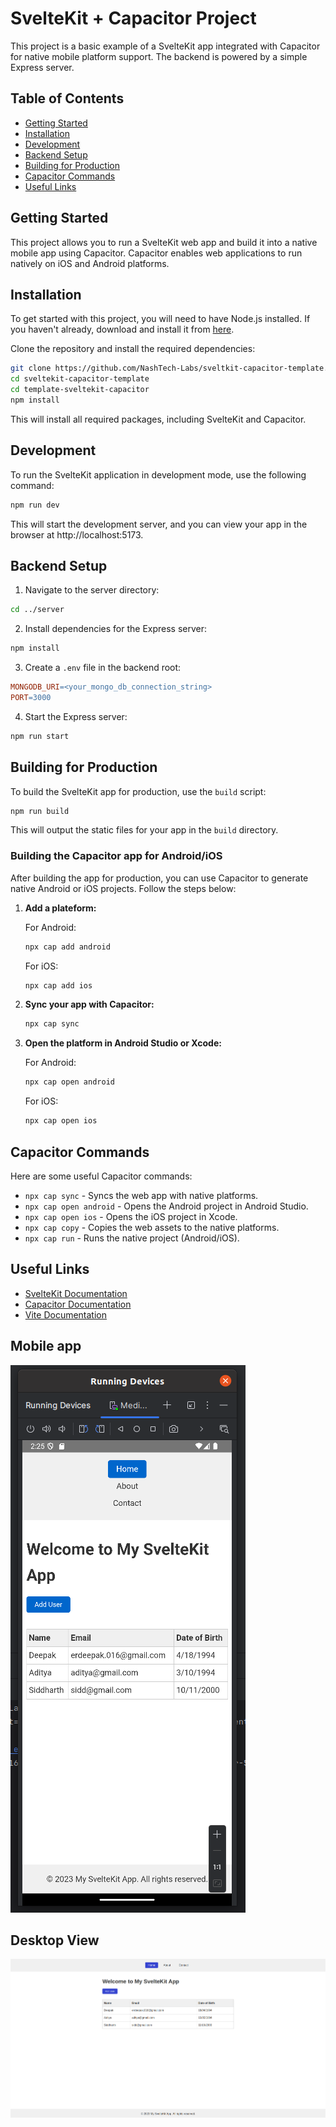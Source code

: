 # SvelteKit + Capacitor Project

This project is a basic example of a SvelteKit app integrated with Capacitor for native mobile platform support. The backend is powered by a simple Express server.

## Table of Contents

- [Getting Started](#getting-started)
- [Installation](#installation)
- [Development](#development)
- [Backend Setup](#backend-setup)
- [Building for Production](#building-for-production)
- [Capacitor Commands](#capacitor-commands)
- [Useful Links](#useful-links)

## Getting Started

This project allows you to run a SvelteKit web app and build it into a native mobile app using Capacitor. Capacitor enables web applications to run natively on iOS and Android platforms.

## Installation

To get started with this project, you will need to have Node.js installed. If you haven't already, download and install it from [here](https://nodejs.org).

Clone the repository and install the required dependencies:

```bash
git clone https://github.com/NashTech-Labs/sveltkit-capacitor-template.git
cd sveltekit-capacitor-template
cd template-sveltekit-capacitor
npm install
```

This will install all required packages, including SvelteKit and Capacitor.

## Development

To run the SvelteKit application in development mode, use the following command:

```bash
npm run dev
```

This will start the development server, and you can view your app in the browser at http://localhost:5173.

## Backend Setup

1. Navigate to the server directory:

```bash
cd ../server
```

2. Install dependencies for the Express server:

```bash
npm install
```

3. Create a `.env` file in the backend root:

```makefile
MONGODB_URI=<your_mongo_db_connection_string>
PORT=3000
```

4. Start the Express server:

```bash
npm run start
```

## Building for Production

To build the SvelteKit app for production, use the `build` script:

```bash
npm run build
```

This will output the static files for your app in the `build` directory.

### Building the Capacitor app for Android/iOS

After building the app for production, you can use Capacitor to generate native Android or iOS projects. Follow the steps below:

1. **Add a plateform:**

   For Android:

   ```bash
   npx cap add android
   ```

   For iOS:

   ```bash
   npx cap add ios
   ```

2. **Sync your app with Capacitor:**

   ```bash
   npx cap sync
   ```

3. **Open the platform in Android Studio or Xcode:**

   For Android:

   ```bash
   npx cap open android
   ```

   For iOS:

   ```bash
   npx cap open ios
   ```

## Capacitor Commands

Here are some useful Capacitor commands:

- `npx cap sync` - Syncs the web app with native platforms.
- `npx cap open android` - Opens the Android project in Android Studio.
- `npx cap open ios` - Opens the iOS project in Xcode.
- `npx cap copy` - Copies the web assets to the native platforms.
- `npx cap run` - Runs the native project (Android/iOS).

## Useful Links

- [SvelteKit Documentation](https://kit.svelte.dev/docs/introduction)
- [Capacitor Documentation](https://capacitorjs.com/docs)
- [Vite Documentation](https://vite.dev/guide/)

## Mobile app
![alt text](image.png)

## Desktop View
![alt text](image-1.png)